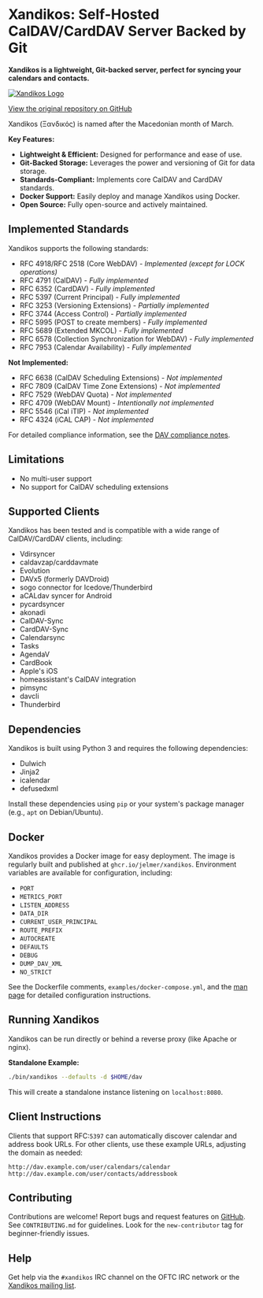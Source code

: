 # Xandikos: Self-Hosted CalDAV/CardDAV Server Backed by Git

**Xandikos is a lightweight, Git-backed server, perfect for syncing your calendars and contacts.**

[![Xandikos Logo](logo.png)](https://github.com/jelmer/xandikos)

[View the original repository on GitHub](https://github.com/jelmer/xandikos)

Xandikos (Ξανδικός) is named after the Macedonian month of March.

**Key Features:**

*   **Lightweight & Efficient:** Designed for performance and ease of use.
*   **Git-Backed Storage:** Leverages the power and versioning of Git for data storage.
*   **Standards-Compliant:** Implements core CalDAV and CardDAV standards.
*   **Docker Support:** Easily deploy and manage Xandikos using Docker.
*   **Open Source:** Fully open-source and actively maintained.

## Implemented Standards

Xandikos supports the following standards:

*   RFC 4918/RFC 2518 (Core WebDAV) - *Implemented (except for LOCK operations)*
*   RFC 4791 (CalDAV) - *Fully implemented*
*   RFC 6352 (CardDAV) - *Fully implemented*
*   RFC 5397 (Current Principal) - *Fully implemented*
*   RFC 3253 (Versioning Extensions) - *Partially implemented*
*   RFC 3744 (Access Control) - *Partially implemented*
*   RFC 5995 (POST to create members) - *Fully implemented*
*   RFC 5689 (Extended MKCOL) - *Fully implemented*
*   RFC 6578 (Collection Synchronization for WebDAV) - *Fully implemented*
*   RFC 7953 (Calendar Availability) - *Fully implemented*

**Not Implemented:**

*   RFC 6638 (CalDAV Scheduling Extensions) - *Not implemented*
*   RFC 7809 (CalDAV Time Zone Extensions) - *Not implemented*
*   RFC 7529 (WebDAV Quota) - *Not implemented*
*   RFC 4709 (WebDAV Mount) - *Intentionally not implemented*
*   RFC 5546 (iCal iTIP) - *Not implemented*
*   RFC 4324 (iCAL CAP) - *Not implemented*

For detailed compliance information, see the [DAV compliance notes](https://www.xandikos.org/docs/dav-compliance.html).

## Limitations

*   No multi-user support
*   No support for CalDAV scheduling extensions

## Supported Clients

Xandikos has been tested and is compatible with a wide range of CalDAV/CardDAV clients, including:

*   Vdirsyncer
*   caldavzap/carddavmate
*   Evolution
*   DAVx5 (formerly DAVDroid)
*   sogo connector for Icedove/Thunderbird
*   aCALdav syncer for Android
*   pycardsyncer
*   akonadi
*   CalDAV-Sync
*   CardDAV-Sync
*   Calendarsync
*   Tasks
*   AgendaV
*   CardBook
*   Apple's iOS
*   homeassistant's CalDAV integration
*   pimsync
*   davcli
*   Thunderbird

## Dependencies

Xandikos is built using Python 3 and requires the following dependencies:

*   Dulwich
*   Jinja2
*   icalendar
*   defusedxml

Install these dependencies using `pip` or your system's package manager (e.g., `apt` on Debian/Ubuntu).

## Docker

Xandikos provides a Docker image for easy deployment. The image is regularly built and published at `ghcr.io/jelmer/xandikos`.  Environment variables are available for configuration, including:

*   `PORT`
*   `METRICS_PORT`
*   `LISTEN_ADDRESS`
*   `DATA_DIR`
*   `CURRENT_USER_PRINCIPAL`
*   `ROUTE_PREFIX`
*   `AUTOCREATE`
*   `DEFAULTS`
*   `DEBUG`
*   `DUMP_DAV_XML`
*   `NO_STRICT`

See the Dockerfile comments, `examples/docker-compose.yml`, and the [man page](https://www.xandikos.org/manpage.html) for detailed configuration instructions.

## Running Xandikos

Xandikos can be run directly or behind a reverse proxy (like Apache or nginx).

**Standalone Example:**

```bash
./bin/xandikos --defaults -d $HOME/dav
```

This will create a standalone instance listening on `localhost:8080`.

## Client Instructions

Clients that support RFC:`5397` can automatically discover calendar and address book URLs. For other clients, use these example URLs, adjusting the domain as needed:

```
http://dav.example.com/user/calendars/calendar
http://dav.example.com/user/contacts/addressbook
```

## Contributing

Contributions are welcome! Report bugs and request features on [GitHub](https://github.com/jelmer/xandikos/issues/new). See `CONTRIBUTING.md` for guidelines.  Look for the `new-contributor` tag for beginner-friendly issues.

## Help

Get help via the `#xandikos` IRC channel on the OFTC IRC network or the [Xandikos mailing list](https://groups.google.com/forum/#!forum/xandikos).